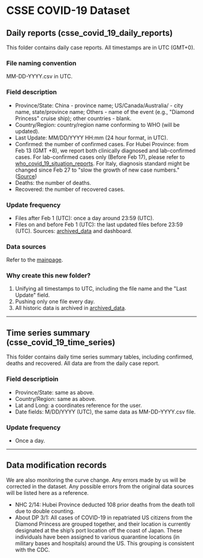 # CSSE COVID-19 Dataset

## Daily reports (csse_covid_19_daily_reports)

This folder contains daily case reports. All timestamps are in UTC (GMT+0).

### File naming convention
MM-DD-YYYY.csv in UTC.

### Field description
* Province/State: China - province name; US/Canada/Australia/ - city name, state/province name; Others - name of the event (e.g., "Diamond Princess" cruise ship); other countries - blank.
* Country/Region: country/region name conforming to WHO (will be updated).
* Last Update: MM/DD/YYYY HH:mm  (24 hour format, in UTC).
* Confirmed: the number of confirmed cases. For Hubei Province: from Feb 13 (GMT +8), we report both clinically diagnosed and lab-confirmed cases. For lab-confirmed cases only (Before Feb 17), please refer to [who_covid_19_situation_reports](https://github.com/CSSEGISandData/COVID-19/tree/master/who_covid_19_situation_reports). For Italy, diagnosis standard might be changed since Feb 27 to "slow the growth of new case numbers." ([Source](https://apnews.com/6c7e40fbec09858a3b4dbd65fe0f14f5))
* Deaths: the number of deaths.
* Recovered: the number of recovered cases.

### Update frequency
* Files after Feb 1 (UTC): once a day around 23:59 (UTC).
* Files on and before Feb 1 (UTC): the last updated files before 23:59 (UTC). Sources: [archived_data](https://github.com/CSSEGISandData/COVID-19/tree/master/archived_data) and dashboard.

### Data sources
Refer to the [mainpage](https://github.com/CSSEGISandData/COVID-19).

### Why create this new folder?
1. Unifying all timestamps to UTC, including the file name and the "Last Update" field.
2. Pushing only one file every day.
3. All historic data is archived in [archived_data](https://github.com/CSSEGISandData/COVID-19/tree/master/archived_data).

---
## Time series summary (csse_covid_19_time_series)

This folder contains daily time series summary tables, including confirmed, deaths and recovered. All data are from the daily case report.

### Field descriptioin
* Province/State: same as above.
* Country/Region: same as above.
* Lat and Long: a coordinates reference for the user.
* Date fields: M/DD/YYYY (UTC), the same data as MM-DD-YYYY.csv file.

### Update frequency
* Once a day.

---
## Data modification records
We are also monitoring the curve change. Any errors made by us will be corrected in the dataset. Any possible errors from the original data sources will be listed here as a reference.
* NHC 2/14: Hubei Province deducted 108 prior deaths from the death toll due to double counting.
* About DP 3/1: All cases of COVID-19 in repatriated US citizens from the Diamond Princess are grouped together, and their location is currently designated at the ship’s port location off the coast of Japan. These individuals have been assigned to various quarantine locations (in military bases and hospitals) around the US. This grouping is consistent with the CDC.
